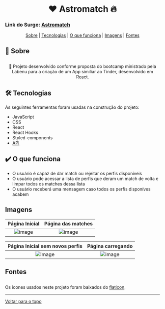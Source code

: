 <h1 align="center" id="top" border="none">❤️ Astromatch 🔥</h1>

### Link do Surge: <a href="https://ossified-underwear.surge.sh/" target="_blank" title="Astromatch">Astromatch</a>

<div align="center">
<a href="#sobre">Sobre</a> | <a href="#tecnologias">Tecnologias</a> | <a href="#funciona">O que funciona</a> | <a href='#img'>Imagens</a> | <a href='fontes'>Fontes</a>
</div>

## <h2 id="sobre">📓 Sobre<h2>

<p align="center">🚀 Projeto desenvolvido conforme proposta do bootcamp ministrado pela Labenu para a criação de um App similiar ao Tinder, desenvolvido em React.</p>

## <h2 id="tecnologias">🛠️ Tecnologias</h2> 
As seguintes ferramentas foram usadas na construção do projeto:

* JavaScript
* CSS
* React
* React Hooks
* Styled-components
* <a href="https://documenter.getpostman.com/view/7549981/SW12yx56?version=latest" target="_blank">API</a>

## <h2 id="funciona">✔️ O que funciona</h2>

* O usuário é capaz de dar match ou rejeitar os perfis disponíveis
* O usuário pode acessar a lista de perfis que deram um match de volta e limpar todos os matches dessa lista
* O usuário receberá uma mensagem caso todos os perfis disponíves acabem

## <h2 id="img">Imagens</h2>

Página Inicial  | Página das matches
:-------------------------:|:-------------------------:
![image](https://user-images.githubusercontent.com/94647334/159585404-0196857a-fd4c-4d64-9e8e-d33681636080.png) | ![image](https://user-images.githubusercontent.com/94647334/159585753-08784bd0-8085-4860-a0c8-60cc137232ff.png)

Página Inicial sem novos perfis  | Página carregando
:-------------------------:|:-------------------------:
![image](https://user-images.githubusercontent.com/94647334/159585835-9564b987-f5d8-45aa-bcec-cda5967c3f3f.png) | ![image](https://user-images.githubusercontent.com/94647334/159586522-53f34671-4436-47d6-812d-2f04371974a0.png)

  
## <h2 id="fontes">Fontes<h2>
  
<p>Os ícones usados neste projeto foram baixados do <a href="https://www.flaticon.com/" target="blank">flaticon</a>.</p>
  
________________________________________

<a href='#top'>Voltar para o topo</a>
